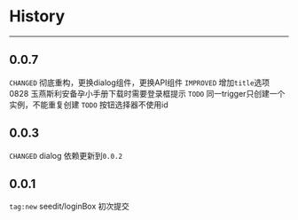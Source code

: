 # History

---

## 0.0.7

`CHANGED` 彻底重构，更换dialog组件，更换API组件
`IMPROVED` 增加`title`选项 0828 玉燕斯利安备孕小手册下载时需要登录框提示
`TODO` 同一trigger只创建一个实例，不能重复创建
`TODO` 按钮选择器不使用id

## 0.0.3

`CHANGED` dialog 依赖更新到`0.0.2`

## 0.0.1

`tag:new` seedit/loginBox 初次提交

